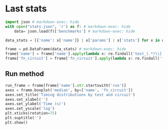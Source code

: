 # Last stats

```python exec="on" source="material-block" session="benchmarks"
import json # markdown-exec: hide
with open("stats.json", 'r') as f: # markdown-exec: hide
    data= json.load(f)['benchmarks'] # markdown-exec: hide

data_stats = [{'name': x['name']} | x['params'] | x['stats'] for x in data] # markdown-exec: hide

frame = pd.DataFrame(data_stats) # markdown-exec: hide
frame['name'] = frame['name'].apply(lambda x: re.findall('test_(.*)\\[', x)[0]) # markdown-exec: hide
frame['fn_circuit'] = frame['fn_circuit'].apply(lambda x: re.findall('function (.*) at', x)[0]) # markdown-exec: hide

```

## Run method

```python exec="on" source="material-block" session="benchmarks"
run_frame = frame[frame['name'].str.startswith('run')]
axes = frame.boxplot('median', by=['name', 'fn_circuit'])
axes.set_title('Timing distributions by test and circuit')
axes.set_xlabel('')
axes.set_ylabel('Time (s)')
axes.set_yscale('log')
plt.xticks(rotation=75)
plt.suptitle('')
plt.show()
```
